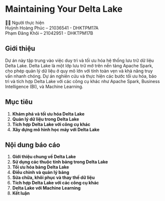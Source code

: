 # **Maintaining Your Delta Lake**

👨‍💻 Người thực hiện  
Huỳnh Hoàng Phúc – 21036541 - DHKTPM17A  
Phạm Đăng Khôi – 21042951 - DHKTPM17B

## **Giới thiệu**

Dự án này tập trung vào việc duy trì và tối ưu hóa hệ thống lưu trữ dữ liệu Delta Lake. Delta Lake là một lớp lưu trữ mở trên nền tảng Apache Spark, cho phép quản lý dữ liệu ở quy mô lớn với tính toàn vẹn và khả năng truy vấn nhanh chóng. Dự án nghiên cứu và thực hiện các bước tối ưu hóa, bảo trì và tích hợp Delta Lake với các công cụ khác như Apache Spark, Business Intelligence (BI), và Machine Learning.

## **Mục tiêu**

1. **Khám phá và tối ưu hóa Delta Lake**
2. **Quản lý dữ liệu trong Delta Lake**
3. **Tích hợp Delta Lake với công cụ khác**
4. **Xây dựng mô hình học máy với Delta Lake**

## **Nội dung báo cáo**

1. **Giới thiệu chung về Delta Lake**
2. **Sử dụng các thuộc tính bảng trong Delta Lake**
3. **Tối ưu hóa bảng Delta Lake**
4. **Điều chỉnh và quản lý bảng**
5. **Sửa chữa, khôi phục và thay thế dữ liệu**
6. **Tích hợp Delta Lake với các công cụ khác**
7. **Delta Lake với Machine Learning**
8. **Kết luận**
